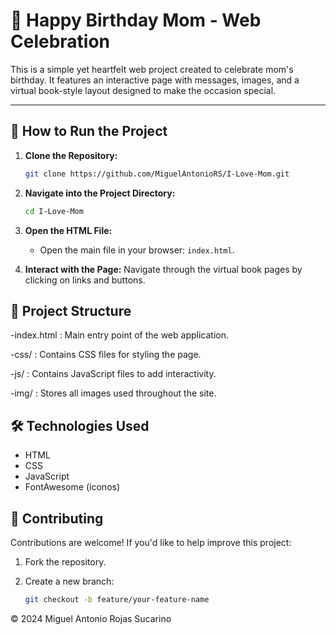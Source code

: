 # 🎉 Happy Birthday Mom - Web Celebration

This is a simple yet heartfelt web project created to celebrate mom's birthday. It features an interactive page with messages, images, and a virtual book-style layout designed to make the occasion special.

---

## 🚀 How to Run the Project

1. **Clone the Repository:**
   ```bash
   git clone https://github.com/MiguelAntonioRS/I-Love-Mom.git 

2. **Navigate into the Project Directory:**
    ```bash
    cd I-Love-Mom
    ```

3. **Open the HTML File:** 
    - Open the main file in your browser: `index.html`.

4. **Interact with the Page:**
    Navigate through the virtual book pages by clicking on links and buttons.

## 📁 Project Structure

   -index.html : Main entry point of the web application.
   
   -css/ : Contains CSS files for styling the page.
   
   -js/ : Contains JavaScript files to add interactivity.
   
   -img/ : Stores all images used throughout the site.

## 🛠️ Technologies Used

- HTML
- CSS
- JavaScript
- FontAwesome (iconos)

## 🤝 Contributing 

Contributions are welcome! If you'd like to help improve this project: 

   1. Fork the repository.
      
   2. Create a new branch:
      ```bash
      git checkout -b feature/your-feature-name
      ```

© 2024 Miguel Antonio Rojas Sucarino
